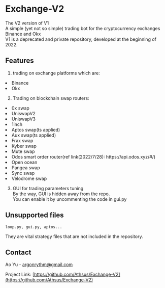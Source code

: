 # Exchange-V2
The V2 version of V1<br>
A simple (yet not so simple) trading bot for the cryptocurrency exchanges Binance and Okx<br>
V1 is a deprecated and private repository, developed at the beginning of 2022.

## Features
1. trading on exchange platforms which are:
<li>Binance</li>
<li>Okx</li>

2. Trading on blockchain swap routers:
<li>0x swap</li>
<li>UniswapV2</li>
<li>UniswapV3</li>
<li>1inch</li>
<li>Aptos swap(ts applied)</li>
<li>Aux swap(ts applied)</li>
<li>Frax swap</li>
<li>Kyber swap</li>
<li>Mute swap</li>
<li>Odos smart order router(ref link(2022/7/28): https://api.odos.xyz/#/)</li>
<li>Open ocean</li>
<li>Pangea swap</li>
<li>Sync swap</li>
<li>Velodrome swap</li>

3. GUI for trading parameters tuning<br>
By the way, GUI is hidden away from the repo.<br>
You can enable it by uncommenting the code in gui.py

## Unsupported files
```
loop.py, gui.py, aptos...
```
They are vital strategy files that are not included in the repository.

## Contact

Ao Yu - argonrythm@gmail.com

Project Link: [https://github.com/Athsus/Exchange-V2](https://github.com/Athsus/Exchange-V2)
